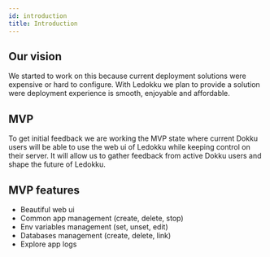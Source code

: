 ```yaml
---
id: introduction
title: Introduction
---
```


## Our vision

We started to work on this because current deployment solutions were expensive or hard to configure. With Ledokku we plan to provide a solution were deployment experience is smooth, enjoyable and affordable.

## MVP

To get initial feedback we are working the MVP state where current Dokku users will be able to use the web ui of Ledokku while keeping control on their server. It will allow us to gather feedback from active Dokku users and shape the future of Ledokku.

## MVP features

- Beautiful web ui
- Common app management (create, delete, stop)
- Env variables management (set, unset, edit)
- Databases management (create, delete, link)
- Explore app logs
